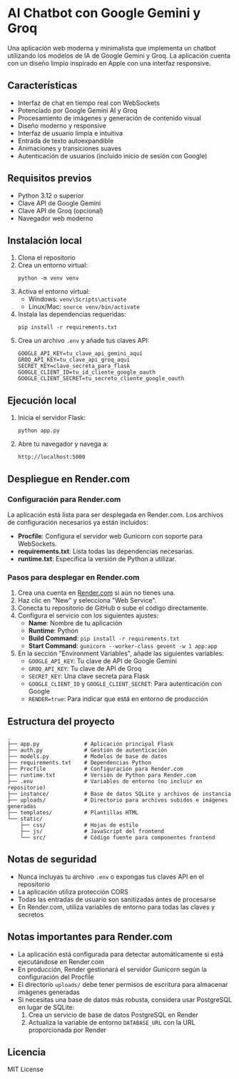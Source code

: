 # AI Chatbot con Google Gemini y Groq

Una aplicación web moderna y minimalista que implementa un chatbot utilizando los modelos de IA de Google Gemini y Groq. La aplicación cuenta con un diseño limpio inspirado en Apple con una interfaz responsive.

## Características

- Interfaz de chat en tiempo real con WebSockets
- Potenciado por Google Gemini AI y Groq
- Procesamiento de imágenes y generación de contenido visual
- Diseño moderno y responsive
- Interfaz de usuario limpia e intuitiva
- Entrada de texto autoexpandible
- Animaciones y transiciones suaves
- Autenticación de usuarios (incluido inicio de sesión con Google)

## Requisitos previos

- Python 3.12 o superior
- Clave API de Google Gemini
- Clave API de Groq (opcional)
- Navegador web moderno

## Instalación local

1. Clona el repositorio
2. Crea un entorno virtual:
   ```
   python -m venv venv
   ```
3. Activa el entorno virtual:
   - Windows: `venv\Scripts\activate`
   - Linux/Mac: `source venv/bin/activate`
4. Instala las dependencias requeridas:
   ```
   pip install -r requirements.txt
   ```
5. Crea un archivo `.env` y añade tus claves API:
   ```
   GOOGLE_API_KEY=tu_clave_api_gemini_aquí
   GROQ_API_KEY=tu_clave_api_groq_aquí
   SECRET_KEY=clave_secreta_para_flask
   GOOGLE_CLIENT_ID=tu_id_cliente_google_oauth
   GOOGLE_CLIENT_SECRET=tu_secreto_cliente_google_oauth
   ```

## Ejecución local

1. Inicia el servidor Flask:
   ```
   python app.py
   ```
2. Abre tu navegador y navega a:
   ```
   http://localhost:5000
   ```

## Despliegue en Render.com

### Configuración para Render.com

La aplicación está lista para ser desplegada en Render.com. Los archivos de configuración necesarios ya están incluidos:

- **Procfile**: Configura el servidor web Gunicorn con soporte para WebSockets.
- **requirements.txt**: Lista todas las dependencias necesarias.
- **runtime.txt**: Especifica la versión de Python a utilizar.

### Pasos para desplegar en Render.com

1. Crea una cuenta en [Render.com](https://render.com) si aún no tienes una.
2. Haz clic en "New" y selecciona "Web Service".
3. Conecta tu repositorio de GitHub o sube el código directamente.
4. Configura el servicio con los siguientes ajustes:
   - **Name**: Nombre de tu aplicación
   - **Runtime**: Python
   - **Build Command**: `pip install -r requirements.txt`
   - **Start Command**: `gunicorn --worker-class gevent -w 1 app:app`
5. En la sección "Environment Variables", añade las siguientes variables:
   - `GOOGLE_API_KEY`: Tu clave de API de Google Gemini
   - `GROQ_API_KEY`: Tu clave de API de Groq
   - `SECRET_KEY`: Una clave secreta para Flask
   - `GOOGLE_CLIENT_ID` y `GOOGLE_CLIENT_SECRET`: Para autenticación con Google
   - `RENDER=true`: Para indicar que está en entorno de producción

## Estructura del proyecto

```
.
├── app.py              # Aplicación principal Flask
├── auth.py             # Gestión de autenticación
├── models.py           # Modelos de base de datos
├── requirements.txt    # Dependencias Python
├── Procfile            # Configuración para Render.com
├── runtime.txt         # Versión de Python para Render.com
├── .env                # Variables de entorno (no incluir en repositorio)
├── instance/           # Base de datos SQLite y archivos de instancia
├── uploads/            # Directorio para archivos subidos e imágenes generadas
├── templates/          # Plantillas HTML
└── static/
    ├── css/            # Hojas de estilo
    ├── js/             # JavaScript del frontend
    └── src/            # Código fuente para componentes frontend
```

## Notas de seguridad

- Nunca incluyas tu archivo `.env` o expongas tus claves API en el repositorio
- La aplicación utiliza protección CORS
- Todas las entradas de usuario son sanitizadas antes de procesarse
- En Render.com, utiliza variables de entorno para todas las claves y secretos

## Notas importantes para Render.com

- La aplicación está configurada para detectar automáticamente si está ejecutándose en Render.com
- En producción, Render gestionará el servidor Gunicorn según la configuración del Procfile
- El directorio `uploads/` debe tener permisos de escritura para almacenar imágenes generadas
- Si necesitas una base de datos más robusta, considera usar PostgreSQL en lugar de SQLite:
  1. Crea un servicio de base de datos PostgreSQL en Render
  2. Actualiza la variable de entorno `DATABASE_URL` con la URL proporcionada por Render

## Licencia

MIT License
